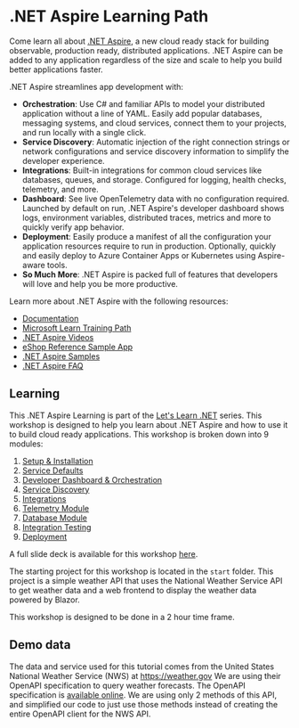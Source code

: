 ﻿# .NET Aspire Learning Path

Come learn all about [.NET Aspire](https://learn.microsoft.com/dotnet/aspire/), a new cloud ready stack for building observable, production ready, distributed applications.​ .NET Aspire can be added to any application regardless of the size and scale to help you build better applications faster.​

.NET Aspire streamlines app development with:

- **Orchestration**: Use C# and familiar APIs to model your distributed application without a line of YAML. Easily add popular databases, messaging systems, and cloud services, connect them to your projects, and run locally with a single click.
- **Service Discovery**: Automatic injection of the right connection strings or network configurations and service discovery information to simplify the developer experience.
- **Integrations**: Built-in integrations for common cloud services like databases, queues, and storage. Configured for logging, health checks, telemetry, and more.
- **Dashboard**: See live OpenTelemetry data with no configuration required. Launched by default on run, .NET Aspire's developer dashboard shows logs, environment variables, distributed traces, metrics and more to quickly verify app behavior.
- **Deployment**: Easily produce a manifest of all the configuration your application resources require to run in production. Optionally, quickly and easily deploy to Azure Container Apps or Kubernetes using Aspire-aware tools.
- **So Much More**: .NET Aspire is packed full of features that developers will love and help you be more productive.

Learn more about .NET Aspire with the following resources:

- [Documentation](https://learn.microsoft.com/dotnet/aspire)
- [Microsoft Learn Training Path](https://learn.microsoft.com/training/paths/dotnet-aspire/)
- [.NET Aspire Videos](https://aka.ms/aspire/videos)
- [eShop Reference Sample App](https://github.com/dotnet/eshop)
- [.NET Aspire Samples](https://learn.microsoft.com/samples/browse/?expanded=dotnet&products=dotnet-aspire)
- [.NET Aspire FAQ](https://learn.microsoft.com/dotnet/aspire/reference/aspire-faq)


## Learning

This .NET Aspire Learning is part of the [Let's Learn .NET](https://aka.ms/letslearndotnet) series.  This workshop is designed to help you learn about .NET Aspire and how to use it to build cloud ready applications.  This workshop is broken down into 9 modules:

1. [Setup & Installation](./docs/1-setup.md)
1. [Service Defaults](./docs/2-servicedefaults.md)
1. [Developer Dashboard & Orchestration](./docs/3-dashboard-apphost.md)
1. [Service Discovery](./docs/4-servicediscovery.md)
1. [Integrations](./docs/5-integrations.md)
1. [Telemetry Module](./docs/6-telemetry.md)
1. [Database Module](./docs/7-database.md)
1. [Integration Testing](./docs/8-integration-testing.md)
1. [Deployment](./docs/9-deployment.md)

A full slide deck is available for this workshop [here](./docs/AspireWorkshop.pptx).

The starting project for this workshop is located in the `start` folder.  This project is a simple weather API that uses the National Weather Service API to get weather data and a web frontend to display the weather data powered by Blazor.

This workshop is designed to be done in a 2 hour time frame.

## Demo data

The data and service used for this tutorial comes from the United States National Weather Service (NWS) at <https://weather.gov>  We are using their OpenAPI specification to query weather forecasts.  The OpenAPI specification is [available online](https://www.weather.gov/documentation/services-web-api).  We are using only 2 methods of this API, and simplified our code to just use those methods instead of creating the entire OpenAPI client for the NWS API.
